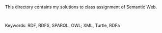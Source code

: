 This directory contains my solutions to class assignment of Semantic Web.

<br>

Keywords: RDF, RDFS, SPARQL, OWL; XML, Turtle, RDFa
